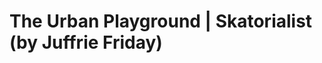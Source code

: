 <!--
id: 24961232405
link: http://tumblr.atmos.org/post/24961232405/the-urban-playground-skatorialist-by-juffrie
slug: the-urban-playground-skatorialist-by-juffrie
date: Tue Jun 12 2012 10:11:52 GMT-0700 (PDT)
publish: 2012-06-012
tags: 
title: The Urban Playground | Skatorialist (by Juffrie Friday)
-->


The Urban Playground | Skatorialist (by Juffrie Friday)
=======================================================



